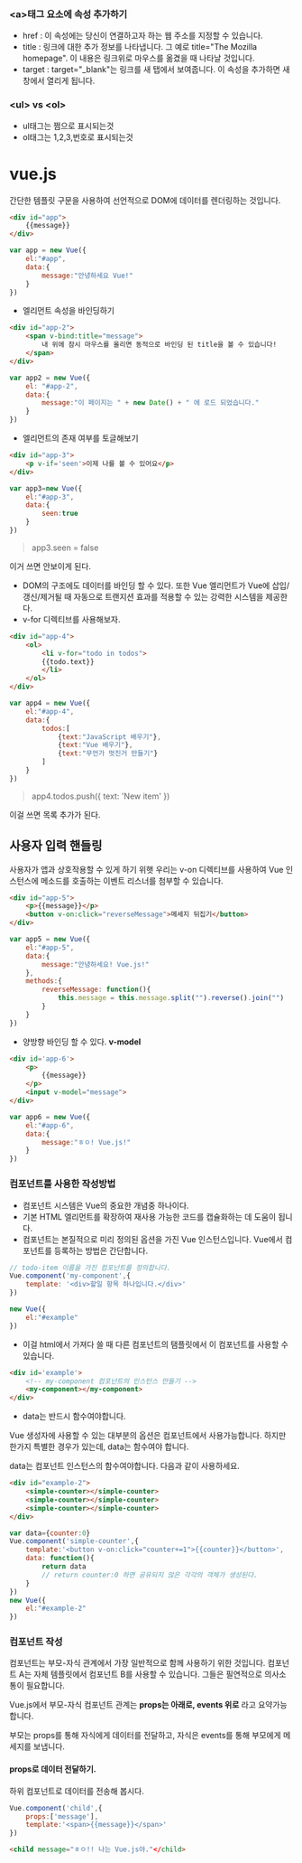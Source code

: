 ### \<a>태그 요소에 속성 추가하기

- href : 이 속성에는 당신이 연결하고자 하는 웹 주소를 지정할 수 있습니다.
- title : 링크에 대한 추가 정보를 나타냅니다. 그 예로 title="The Mozilla homepage". 이 내용은 링크위로 마우스를 옮겼을 때 나타날 것입니다.
- target :  target="_blank"는 링크를 새 탭에서 보여줍니다. 이 속성을 추가하면 새창에서 열리게 됩니다.



### \<ul> vs \<ol>

- ul태그는 쩜으로 표시되는것
- ol태그는 1,2,3,번호로 표시되는것

# vue.js

간단한 템플릿 구문을 사용하여 선언적으로 DOM에 데이터를 렌더링하는 것입니다.

```html
<div id="app">
    {{message}}
</div>
```

```js
var app = new Vue({
	el:"#app",
	data:{
		message:"안녕하세요 Vue!"
	}
})
```

- 엘리먼트 속성을 바인딩하기

```html
<div id="app-2">
	<span v-bind:title="message">
		내 위에 잠시 마우스를 올리면 동적으로 바인딩 된 title을 볼 수 있습니다!
	</span>
</div>
```

```javascript
var app2 = new Vue({
	el: "#app-2",
	data:{
		message:"이 페이지는 " + new Date() + " 에 로드 되었습니다."
	}
})
```

- 엘리먼트의 존재 여부를 토글해보기

```html
<div id="app-3">
	<p v-if='seen'>이제 나를 볼 수 있어요</p>
</div>
```

```js
var app3=new Vue({
	el:"#app-3",
	data:{
		seen:true
	}
})
```

> app3.seen = false

이거 쓰면 안보이게 된다.

- DOM의 구조에도 데이터를 바인딩 할 수 있다. 또한 Vue 엘리먼트가 Vue에 삽입/갱신/제거될 때 자동으로 트랜지션 효과를 적용할 수 있는 강력한 시스템을 제공한다.
- v-for 디렉티브를 사용해보자.

```html
<div id="app-4">
	<ol>
		<li v-for="todo in todos">
		{{todo.text}}
		</li>
	</ol>
</div>
```

```js
var app4 = new Vue({
	el:"#app-4",
    data:{
        todos:[
            {text:"JavaScript 배우기"},
            {text:"Vue 배우기"},
            {text:"무언가 멋진거 만들기"}
        ]
    }
})
```

> app4.todos.push({ text: 'New item' })

이걸 쓰면 목록 추가가 된다.

## 사용자 입력 핸들링

사용자가 앱과 상호작용할 수 있게 하기 위햇 우리는 v-on 디렉티브를 사용하여 Vue 인스턴스에 메소드를 호출하는 이벤트 리스너를 첨부할 수 있습니다.

```html
<div id="app-5">
	<p>{{message}}</p>
	<button v-on:click="reverseMessage">메세지 뒤집기</button>
</div>
```

```js
var app5 = new Vue({
	el:"#app-5",
	data:{
		message:"안녕하세요! Vue.js!"
	},
	methods:{
		reverseMessage: function(){
			this.message = this.message.split("").reverse().join("")
		}
	}
})
```

- 양방향 바인딩 할 수 있다. **v-model**

```html
<div id='app-6'>
    <p>
        {{message}}
    </p>
    <input v-model="message">
</div>
```

```js
var app6 = new Vue({
	el:"#app-6",
	data:{
		message:"ㅎㅇ! Vue.js!"
	}
})
```

### 컴포넌트를 사용한 작성방법

- 컴포넌트 시스템은 Vue의 중요한 개념중 하나이다.
- 기본 HTML 엘리먼트를 확장하여 재사용 가능한 코드를 캡슐화하는 데 도움이 됩니다.
- 컴포넌트는 본질적으로 미리 정의된 옵션을 가진 Vue 인스턴스입니다. Vue에서 컴포넌트를 등록하는 방법은 간단합니다.

```js
// todo-item 이름을 가진 컴포넌트를 정의합니다.
Vue.component('my-component',{
	template: '<div>할일 항목 하나입니다.</div>'
})

new Vue({
    el:"#example"
})
```

- 이걸 html에서 가져다 쓸 때 다른 컴포넌트의 탬플릿에서 이 컴포넌트를 사용할 수 있습니다.

```html
<div id='example'>
    <!-- my-component 컴포넌트의 인스턴스 만들기 -->
    <my-component></my-component>
</div>
```

- data는 반드시 함수여야합니다.

Vue 생성자에 사용할 수 있는 대부분의 옵션은 컴포넌트에서 사용가능합니다. 하지만 한가지 특별한 경우가 있는데, data는 함수여야 합니다.

data는 컴포넌트 인스턴스의 함수여야합니다. 다음과 같이 사용하세요.

```html
<div id="example-2">
    <simple-counter></simple-counter>
    <simple-counter></simple-counter>
    <simple-counter></simple-counter>
</div>
```

```js
var data={counter:0}
Vue.component('simple-counter',{
    template:'<button v-on:click="counter+=1">{{counter}}</button>',
    data: function(){
        return data
        // return counter:0 하면 공유되지 않은 각각의 객체가 생성된다.
    }
})
new Vue({
    el:"#example-2"
})
```

### 컴포넌트 작성

컴포넌트는 부모-자식 관계에서 가장 일반적으로 함께 사용하기 위한 것입니다. 컴포넌트 A는 자체 템플릿에서 컴포넌트 B를 사용할 수 있습니다. 그들은 필연적으로 의사소통이 필요합니다.

Vue.js에서 부모-자식 컴포넌트 관계는 **props는 아래로, events 위로** 라고 요약가능합니다.

부모는 props를 통해 자식에게 데이터를 전달하고, 자식은 events를 통해 부모에게 메세지를 보냅니다.

#### props로 데이터 전달하기.

하위 컴포넌트로 데이터를 전송해 봅시다.

```js
Vue.component('child',{
	props:['message'],
	template:'<span>{{message}}</span>'
})
```

```html
<child message="ㅎㅇ!! 나는 Vue.js야."</child>
```

